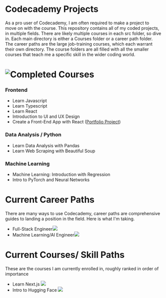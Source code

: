 # Codecademy Projects
As a pro user of Codecademy, I am often required to make a project to move on with the course. This repository contains 
all of my coded projects, in multiple fields. There are likely multiple courses in each src folder, so dive in. 
Each main directory is either a Courses folder or a career path folder. The career paths are the 
large job-training courses, which each warrant their own directory. The course folders are all filled
with all the smaller courses that teach me a specific skill in the wider coding world.

# ![Completed Courses](https://www.codecademy.com/profiles/markstanl)
### Frontend
- Learn Javascript
- Learn Typescript
- Learn React
- Introduction to UI and UX Design
- Create a Front-End App with React ([Portfolio Project](https://github.com/markstanl/spotifai))

### Data Analysis / Python
- Learn Data Analysis with Pandas
- Learn Web Scraping with Beautiful Soup

### Machine Learning
- Machine Learning: Introduction with Regression
- Intro to PyTorch and Neural Networks

# Current Career Paths  
There are many ways to use Codecademy, career paths are comprehensive guides to landing a position in the field. Here is what I'm taking.
- Full-Stack Engineer![](https://geps.dev/progress/24)
- Machine Learning/AI Engineer![](https://geps.dev/progress/80)

# Current Courses/ Skill Paths   
These are the courses I am currently enrolled in, roughly ranked in order of importance
- Learn Next.js ![](https://geps.dev/progress/16)
- Intro to Hugging Face ![](https://geps.dev/progress/20)





